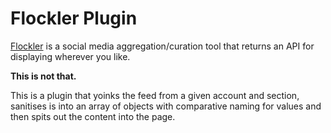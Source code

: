 # Flockler Plugin

[Flockler](https://flockler.com/) is a social media aggregation/curation tool that returns an API for displaying wherever you like.

__This is not that.__

This is a plugin that yoinks the feed from a given account and section, sanitises is into an array of objects with comparative naming for values and then spits out the content into the page.
